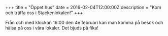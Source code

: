 +++
title = "Öppet hus"
date = 2016-02-04T12:00:00Z
description = "Kom och träffa oss i Stackenlokalen!"
+++

Från och med klockan 16:00 den 4e februari kan man komma på besök och
hälsa på oss i våra lokaler.
Det bjuds på fika!

<!-- TEASER_END -->
